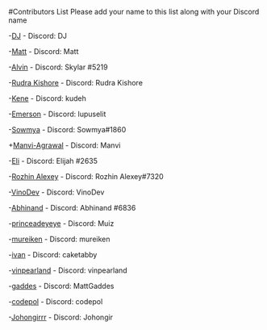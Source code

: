 #Contributors List
Please add your name to this list along with your Discord name

-[DJ](https://github.com/djohal) - Discord: DJ

-[Matt](https://github.com/mattcsmith) - Discord: Matt

-[Alvin](https://github.com/skylar01) - Discord: Skylar #5219

-[Rudra Kishore](https://github.com/ursrudra) - Discord: Rudra Kishore

-[Kene](https://github.com/kudeh) - Discord: kudeh

-[Emerson](https://github.com/lupuselit) - Discord: lupuselit

-[Sowmya](https://github.com/sowmyassrs) - Discord: Sowmya#1860

+[Manvi-Agrawal](https://github.com/Manvi-Agrawal) - Discord: Manvi

-[Eli](https://github.com/elir92) - Discord: Elijah #2635

-[Rozhin Alexey](https://github.com/lexantus) - Discord: Rozhin Alexey#7320

-[VinoDev](https://github.com/VinoDev) - Discord: VinoDev

-[Abhinand](https://github.com/abhinand5) - Discord: Abhinand #6836

-[princeadeyeye](https://github.com/princeadeyeye) - Discord: Muiz

-[mureiken](https://https://github.com/mureiken/) - Discord: mureiken

-[ivan](https://https://github.com/kuetabby/) - Discord: caketabby

-[vinpearland](https://https://github.com/vinpearland/) - Discord: vinpearland

-[gaddes](https://github.com/gaddes) - Discord: MattGaddes

-[codepol](https://github.com/codepol) - Discord: codepol

-[Johongirrr](https://github.com/Johongirrr) - Discord: Johongir
